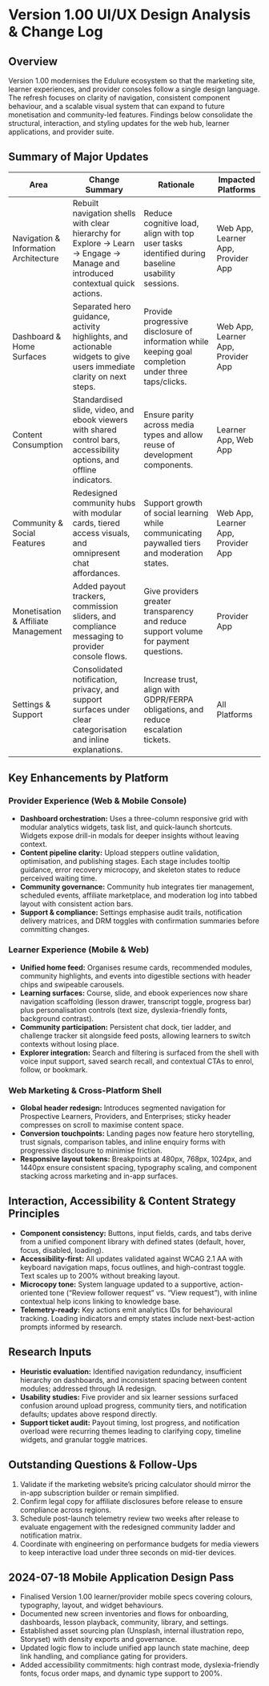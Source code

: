 # Version 1.00 UI/UX Design Analysis & Change Log

## Overview
Version 1.00 modernises the Edulure ecosystem so that the marketing site, learner experiences, and provider consoles follow a single design language. The refresh focuses on clarity of navigation, consistent component behaviour, and a scalable visual system that can expand to future monetisation and community-led features. Findings below consolidate the structural, interaction, and styling updates for the web hub, learner applications, and provider suite.

## Summary of Major Updates
| Area | Change Summary | Rationale | Impacted Platforms |
| --- | --- | --- | --- |
| Navigation & Information Architecture | Rebuilt navigation shells with clear hierarchy for Explore → Learn → Engage → Manage and introduced contextual quick actions. | Reduce cognitive load, align with top user tasks identified during baseline usability sessions. | Web App, Learner App, Provider App |
| Dashboard & Home Surfaces | Separated hero guidance, activity highlights, and actionable widgets to give users immediate clarity on next steps. | Provide progressive disclosure of information while keeping goal completion under three taps/clicks. | Web App, Learner App, Provider App |
| Content Consumption | Standardised slide, video, and ebook viewers with shared control bars, accessibility options, and offline indicators. | Ensure parity across media types and allow reuse of development components. | Learner App, Web App |
| Community & Social Features | Redesigned community hubs with modular cards, tiered access visuals, and omnipresent chat affordances. | Support growth of social learning while communicating paywalled tiers and moderation states. | Web App, Learner App, Provider App |
| Monetisation & Affiliate Management | Added payout trackers, commission sliders, and compliance messaging to provider console flows. | Give providers greater transparency and reduce support volume for payment questions. | Provider App |
| Settings & Support | Consolidated notification, privacy, and support surfaces under clear categorisation and inline explanations. | Increase trust, align with GDPR/FERPA obligations, and reduce escalation tickets. | All Platforms |

## Key Enhancements by Platform
### Provider Experience (Web & Mobile Console)
- **Dashboard orchestration:** Uses a three-column responsive grid with modular analytics widgets, task list, and quick-launch shortcuts. Widgets expose drill-in modals for deeper insights without leaving context.
- **Content pipeline clarity:** Upload steppers outline validation, optimisation, and publishing stages. Each stage includes tooltip guidance, error recovery microcopy, and skeleton states to reduce perceived waiting time.
- **Community governance:** Community hub integrates tier management, scheduled events, affiliate marketplace, and moderation log into tabbed layout with consistent action bars.
- **Support & compliance:** Settings emphasise audit trails, notification delivery matrices, and DRM toggles with confirmation summaries before committing changes.

### Learner Experience (Mobile & Web)
- **Unified home feed:** Organises resume cards, recommended modules, community highlights, and events into digestible sections with header chips and swipeable carousels.
- **Learning surfaces:** Course, slide, and ebook experiences now share navigation scaffolding (lesson drawer, transcript toggle, progress bar) plus personalisation controls (text size, dyslexia-friendly fonts, background contrast).
- **Community participation:** Persistent chat dock, tier ladder, and challenge tracker sit alongside feed posts, allowing learners to switch contexts without losing place.
- **Explorer integration:** Search and filtering is surfaced from the shell with voice input support, saved search recall, and contextual CTAs to enrol, follow, or bookmark.

### Web Marketing & Cross-Platform Shell
- **Global header redesign:** Introduces segmented navigation for Prospective Learners, Providers, and Enterprises; sticky header compresses on scroll to maximise content space.
- **Conversion touchpoints:** Landing pages now feature hero storytelling, trust signals, comparison tables, and inline enquiry forms with progressive disclosure to minimise friction.
- **Responsive layout tokens:** Breakpoints at 480px, 768px, 1024px, and 1440px ensure consistent spacing, typography scaling, and component stacking across marketing and in-app surfaces.

## Interaction, Accessibility & Content Strategy Principles
- **Component consistency:** Buttons, input fields, cards, and tabs derive from a unified component library with defined states (default, hover, focus, disabled, loading).
- **Accessibility-first:** All updates validated against WCAG 2.1 AA with keyboard navigation maps, focus outlines, and high-contrast toggle. Text scales up to 200% without breaking layout.
- **Microcopy tone:** System language updated to a supportive, action-oriented tone (“Review follower request” vs. “View request”), with inline contextual help icons linking to knowledge base.
- **Telemetry-ready:** Key actions emit analytics IDs for behavioural tracking. Loading indicators and empty states include next-best-action prompts informed by research.

## Research Inputs
- **Heuristic evaluation:** Identified navigation redundancy, insufficient hierarchy on dashboards, and inconsistent spacing between content modules; addressed through IA redesign.
- **Usability studies:** Five provider and six learner sessions surfaced confusion around upload progress, community tiers, and notification defaults; updates above respond directly.
- **Support ticket audit:** Payout timing, lost progress, and notification overload were recurring themes leading to clarifying copy, timeline widgets, and granular toggle matrices.

## Outstanding Questions & Follow-Ups
1. Validate if the marketing website’s pricing calculator should mirror the in-app subscription builder or remain simplified.
2. Confirm legal copy for affiliate disclosures before release to ensure compliance across regions.
3. Schedule post-launch telemetry review two weeks after release to evaluate engagement with the redesigned community ladder and notification matrix.
4. Coordinate with engineering on performance budgets for media viewers to keep interactive load under three seconds on mid-tier devices.

## 2024-07-18 Mobile Application Design Pass
- Finalised Version 1.00 learner/provider mobile specs covering colours, typography, layout, and widget behaviours.
- Documented new screen inventories and flows for onboarding, dashboards, lesson playback, community, library, and settings.
- Established asset sourcing plan (Unsplash, internal illustration repo, Storyset) with density exports and governance.
- Updated logic flow to include unified app launch state machine, deep link handling, and compliance gating for providers.
- Added accessibility commitments: high contrast mode, dyslexia-friendly fonts, focus order maps, and dynamic type support to 200%.
